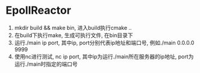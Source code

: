# EpollReactor
1. mkdir build && make bin, 进入build执行cmake ..
2. 在build下执行make, 生成可执行文件, 在bin目录下 
3. 运行./main ip port, 其中ip, port分别代表ip地址和端口号, 例如./main 0.0.0.0 9999 
4. 使用nc进行测试, nc ip port, 其中ip为运行./main所在服务器的ip地址, port为运行./main时指定的端口号